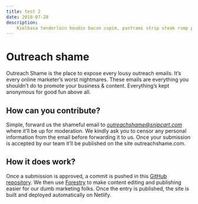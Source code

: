 ```yaml
---
title: test 2
date: 2018-07-28
description:
    Kielbasa tenderloin boudin bacon cupim, pastrami strip steak rump picanha meatloaf venison meatball ribeye. Burgdoggen t-bone jowl venison biltong andouille. Turducken shankle tongue landjaeger drumstick, pancetta porchetta. Brisket ham turkey andouille picanha. Pancetta chuck shank ham.
---
```


# Outreach shame
Outreach Shame is the place to expose every lousy outreach emails. It’s every online marketer’s worst nightmares. These emails are everything you shouldn’t do to promote your business & content. Everything’s kept anonymous for good fun above all.

## How can you contribute?
Simple, forward us the shameful email to *outreachshame@snipcart.com* where it’ll be up for moderation. We kindly ask you to censor any personal information from the email before forwarding it to us. Once your submission is accepted by our team it’ll be published on the site outreachshame.com.

## How it does work?
Once a submission is approved, a commit is pushed in this [GitHub repository](https://github.com/snipcart/outreachshame). We then use [Forestry](https://forestry.io/#/) to make content editing and publishing easier for our dumb marketing folks. Once the entry is published, the site is built and deployed automatically on Netlify.